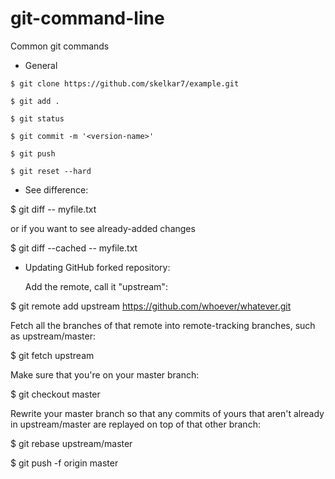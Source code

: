# git-command-line
Common git commands

* General

```
$ git clone https://github.com/skelkar7/example.git

$ git add .

$ git status

$ git commit -m '<version-name>'

$ git push

$ git reset --hard
```

* See difference:


$ git diff -- myfile.txt

  or if you want to see already-added changes

$ git diff --cached -- myfile.txt


* Updating GitHub forked repository:

  Add the remote, call it "upstream":

$ git remote add upstream https://github.com/whoever/whatever.git

  Fetch all the branches of that remote into remote-tracking branches,
  such as upstream/master:

$ git fetch upstream

  Make sure that you're on your master branch:

$ git checkout master

  Rewrite your master branch so that any commits of yours that
  aren't already in upstream/master are replayed on top of that
  other branch:

$ git rebase upstream/master

$ git push -f origin master